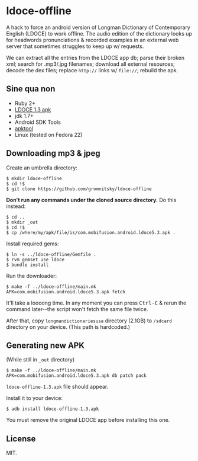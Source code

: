 # ldoce-offline

A hack to force an android version of Longman Dictionary of
Contemporary English (LDOCE) to work offline. The audio edition of the
dictionary looks up for headwords pronunciations & recorded examples
in an external web server that sometimes struggles to keep up w/
requests.

We can extract all the entries from the LDOCE app db; parse their
broken xml; search for .mp3/.jpg filenames; download all external
resources; decode the dex files; replace `http://` links w/ `file://`;
rebuild the apk.

## Sine qua non

* Ruby 2+
* [LDOCE 1.3 apk](https://play.google.com/store/apps/details?id=com.mobifusion.android.ldoce5)
* jdk 1.7+
* Android SDK Tools
* [apktool](http://ibotpeaches.github.io/Apktool/install/)
* Linux (tested on Fedora 22)

## Downloading mp3 & jpeg

Create an umbrella directory:

	$ mkdir ldoce-offline
	$ cd !$
	$ git clone https://github.com/gromnitsky/ldoce-offline

**Don't run any commands under the cloned source directory.** Do this
instead:

	$ cd ..
	$ mkdir _out
	$ cd !$
	$ cp /where/my/apk/file/is/com.mobifusion.android.ldoce5.3.apk .

Install required gems:

	$ ln -s ../ldoce-offline/Gemfile .
	$ rvm gemset use ldoce
	$ bundle install

Run the downloader:

	$ make -f ../ldoce-offline/main.mk APK=com.mobifusion.android.ldoce5.3.apk fetch

It'll take a loooong time. In any moment you can press
<kbd>Ctrl-C</kbd> & rerun the command later--the script won't fetch the same
file twice.

After that, copy `longmandictionariesusa` directory (2.1GB) to
`/sdcard` directory on your device. (This path is hardcoded.)

## Generating new APK

(While still in `_out` directory)

	$ make -f ../ldoce-offline/main.mk APK=com.mobifusion.android.ldoce5.3.apk db patch pack

`ldoce-offline-1.3.apk` file should appear.

Install it to your device:

	$ adb install ldoce-offline-1.3.apk

You must remove the original LDOCE app before installing this one.

## License

MIT.

